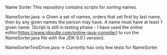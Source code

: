 Name Sorter
This repository contains scripts for sorting names.

NameSorter.java -> Given a set of names, orders that set first by last name, then by any given names the person may have. A
name must have at least 1 given name. (Script is still in testing phase - I have used the online editor(https://www.jdoodle.com/online-java-compiler) to run the NameSorter.java file with the JDK 9.0.1 version).

NameSorterTestDrive.java -> Currently has only few tests for NameSorter
